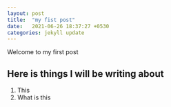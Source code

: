 ```yaml
---
layout: post
title:  "my fist post"
date:   2021-06-26 18:37:27 +0530
categories: jekyll update
---
```


Welcome to my first post

## Here is things I will be writing about 

1. This
2. What is this